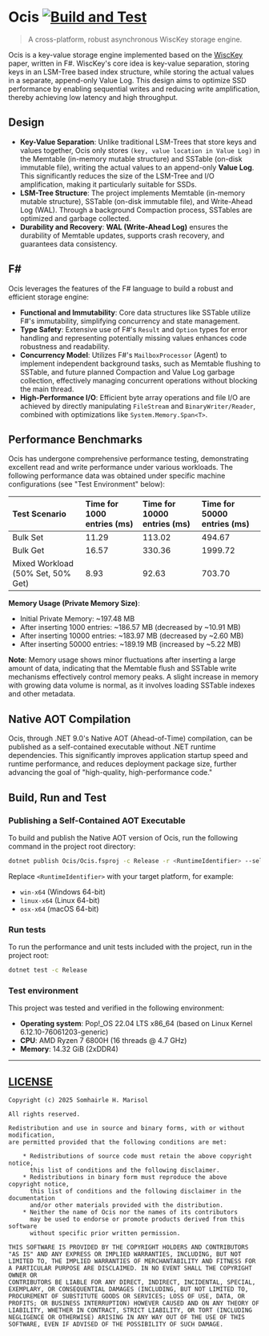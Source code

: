 # Ocis [![Build and Test](https://github.com/muqiuhan/Ocis/actions/workflows/build-test.yaml/badge.svg)](https://github.com/muqiuhan/Ocis/actions/workflows/build-test.yaml)

> A cross-platform, robust asynchronous WiscKey storage engine.

Ocis is a key-value storage engine implemented based on the [WiscKey](https://www.usenix.org/system/files/conference/fast16/fast16-papers-lu.pdf) paper, written in F#. WiscKey's core idea is key-value separation, storing keys in an LSM-Tree based index structure, while storing the actual values in a separate, append-only Value Log. This design aims to optimize SSD performance by enabling sequential writes and reducing write amplification, thereby achieving low latency and high throughput.

## Design

*   **Key-Value Separation**: Unlike traditional LSM-Trees that store keys and values together, Ocis only stores `(key, value location in Value Log)` in the Memtable (in-memory mutable structure) and SSTable (on-disk immutable file), writing the actual values to an append-only **Value Log**. This significantly reduces the size of the LSM-Tree and I/O amplification, making it particularly suitable for SSDs.
*   **LSM-Tree Structure**: The project implements Memtable (in-memory mutable structure), SSTable (on-disk immutable file), and Write-Ahead Log (WAL). Through a background Compaction process, SSTables are optimized and garbage collected.
*   **Durability and Recovery**: **WAL (Write-Ahead Log)** ensures the durability of Memtable updates, supports crash recovery, and guarantees data consistency.

## F#

Ocis leverages the features of the F# language to build a robust and efficient storage engine:

*   **Functional and Immutability**: Core data structures like SSTable utilize F#'s immutability, simplifying concurrency and state management.
*   **Type Safety**: Extensive use of F#'s `Result` and `Option` types for error handling and representing potentially missing values enhances code robustness and readability.
*   **Concurrency Model**: Utilizes F#'s `MailboxProcessor` (Agent) to implement independent background tasks, such as Memtable flushing to SSTable, and future planned Compaction and Value Log garbage collection, effectively managing concurrent operations without blocking the main thread.
*   **High-Performance I/O**: Efficient byte array operations and file I/O are achieved by directly manipulating `FileStream` and `BinaryWriter/Reader`, combined with optimizations like `System.Memory.Span<T>`.

## Performance Benchmarks

Ocis has undergone comprehensive performance testing, demonstrating excellent read and write performance under various workloads. The following performance data was obtained under specific machine configurations (see "Test Environment" below):

| Test Scenario                     | Time for 1000 entries (ms) | Time for 10000 entries (ms) | Time for 50000 entries (ms) |
| :-------------------------------- | :------------------------- | :-------------------------- | :-------------------------- |
| Bulk Set                          | 11.29                      | 113.02                      | 494.67                      |
| Bulk Get                          | 16.57                      | 330.36                      | 1999.72                     |
| Mixed Workload (50% Set, 50% Get) | 8.93                       | 92.63                       | 703.70                      |

**Memory Usage (Private Memory Size)**:

*   Initial Private Memory: ~197.48 MB
*   After inserting 1000 entries: ~186.57 MB (decreased by ~10.91 MB)
*   After inserting 10000 entries: ~183.97 MB (decreased by ~2.60 MB)
*   After inserting 50000 entries: ~189.19 MB (increased by ~5.22 MB)

**Note**: Memory usage shows minor fluctuations after inserting a large amount of data, indicating that the Memtable flush and SSTable write mechanisms effectively control memory peaks. A slight increase in memory with growing data volume is normal, as it involves loading SSTable indexes and other metadata.

## Native AOT Compilation

Ocis, through .NET 9.0's Native AOT (Ahead-of-Time) compilation, can be published as a self-contained executable without .NET runtime dependencies. This significantly improves application startup speed and runtime performance, and reduces deployment package size, further advancing the goal of "high-quality, high-performance code."

## Build, Run and Test

### Publishing a Self-Contained AOT Executable

To build and publish the Native AOT version of Ocis, run the following command in the project root directory:

```bash
dotnet publish Ocis/Ocis.fsproj -c Release -r <RuntimeIdentifier> --self-contained true -p:PublishTrimmed=true -p:PublishSingleFile=true -p:PublishAot=true -p:EnableTrimAnalyzer=true
```

Replace `<RuntimeIdentifier>` with your target platform, for example:

* `win-x64` (Windows 64-bit)
* `linux-x64` (Linux 64-bit)
* `osx-x64` (macOS 64-bit)

### Run tests

To run the performance and unit tests included with the project, run in the project root:

```bash
dotnet test -c Release
```

### Test environment

This project was tested and verified in the following environment:

* **Operating system**: Pop!\_OS 22.04 LTS x86\_64 (based on Linux Kernel 6.12.10-76061203-generic)
* **CPU**: AMD Ryzen 7 6800H (16 threads @ 4.7 GHz)
* **Memory**: 14.32 GiB (2xDDR4)

---

## [LICENSE](./LICENSE)

```
Copyright (c) 2025 Somhairle H. Marisol

All rights reserved.

Redistribution and use in source and binary forms, with or without modification,
are permitted provided that the following conditions are met:

    * Redistributions of source code must retain the above copyright notice,
      this list of conditions and the following disclaimer.
    * Redistributions in binary form must reproduce the above copyright notice,
      this list of conditions and the following disclaimer in the documentation
      and/or other materials provided with the distribution.
    * Neither the name of Ocis nor the names of its contributors
      may be used to endorse or promote products derived from this software
      without specific prior written permission.

THIS SOFTWARE IS PROVIDED BY THE COPYRIGHT HOLDERS AND CONTRIBUTORS
"AS IS" AND ANY EXPRESS OR IMPLIED WARRANTIES, INCLUDING, BUT NOT
LIMITED TO, THE IMPLIED WARRANTIES OF MERCHANTABILITY AND FITNESS FOR
A PARTICULAR PURPOSE ARE DISCLAIMED. IN NO EVENT SHALL THE COPYRIGHT OWNER OR
CONTRIBUTORS BE LIABLE FOR ANY DIRECT, INDIRECT, INCIDENTAL, SPECIAL,
EXEMPLARY, OR CONSEQUENTIAL DAMAGES (INCLUDING, BUT NOT LIMITED TO,
PROCUREMENT OF SUBSTITUTE GOODS OR SERVICES; LOSS OF USE, DATA, OR
PROFITS; OR BUSINESS INTERRUPTION) HOWEVER CAUSED AND ON ANY THEORY OF
LIABILITY, WHETHER IN CONTRACT, STRICT LIABILITY, OR TORT (INCLUDING
NEGLIGENCE OR OTHERWISE) ARISING IN ANY WAY OUT OF THE USE OF THIS
SOFTWARE, EVEN IF ADVISED OF THE POSSIBILITY OF SUCH DAMAGE.
```

